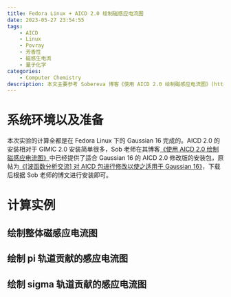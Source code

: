 ```yaml
---
title: Fedora Linux + AICD 2.0 绘制磁感应电流图
date: 2023-05-27 23:54:55
tags:
    - AICD
    - Linux
    - Povray
    - 芳香性
    - 磁感生电流
    - 量子化学
categories: 
	- Computer Chemistry
description: 本文主要参考 Sobereva 博客《使用 AICD 2.0 绘制磁感应电流图》(http://sobereva.com/294)、《使用AICD 程序研究电子离域性和磁感应电流密度》(http://sobereva.com/147)。
---
```


# 系统环境以及准备

本次实验的计算全都是在 Fedora Linux 下的 Gaussian 16 完成的。AICD 2.0 的安装相对于 GIMIC 2.0 安装简单很多，Sob 老师在其博客[《使用 AICD 2.0 绘制磁感应电流图》](http://sobereva.com/294)中已经提供了适合 Gaussian 16 的 AICD 2.0 修改版的安装包，原帖为[《[波函数分析交流] 对 AICD 包进行修改以使之适用于 Gaussian 16》](http://bbs.keinsci.com/thread-13577-1-1.html)，下载后根据 Sob 老师的博文进行安装即可。

# 计算实例

## 绘制整体磁感应电流图

## 绘制 pi 轨道贡献的感应电流图

## 绘制 sigma 轨道贡献的感应电流图